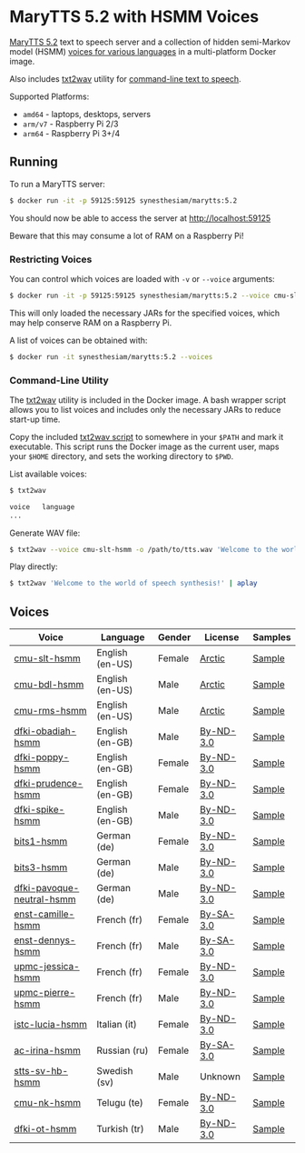 # MaryTTS 5.2 with HSMM Voices

[MaryTTS 5.2](http://mary.dfki.de) text to speech server and a collection of hidden semi-Markov model (HSMM) [voices for various languages](#voices) in a multi-platform Docker image.

Also includes [txt2wav](https://github.com/marytts/marytts-txt2wav) utility for [command-line text to speech](#command-line-utility).

Supported Platforms:

* `amd64` - laptops, desktops, servers
* `arm/v7` - Raspberry Pi 2/3
* `arm64` - Raspberry Pi 3+/4

## Running

To run a MaryTTS server:

```bash
$ docker run -it -p 59125:59125 synesthesiam/marytts:5.2
```

You should now be able to access the server at [http://localhost:59125](http://localhost:59125)

Beware that this may consume a lot of RAM on a Raspberry Pi!

### Restricting Voices

You can control which voices are loaded with `-v` or `--voice` arguments:

```bash
$ docker run -it -p 59125:59125 synesthesiam/marytts:5.2 --voice cmu-slt-hsmm --voice cmu-rms-hsmm
```

This will only loaded the necessary JARs for the specified voices, which may help conserve RAM on a Raspberry Pi.

A list of voices can be obtained with:

```bash
$ docker run -it synesthesiam/marytts:5.2 --voices
```

### Command-Line Utility

The [txt2wav](https://github.com/marytts/marytts-txt2wav) utility is included in the Docker image.
A bash wrapper script allows you to list voices and includes only the necessary JARs to reduce start-up time.

Copy the included [txt2wav script](docker/txt2wav) to somewhere in your `$PATH` and mark it executable.
This script runs the Docker image as the current user, maps your `$HOME` directory, and sets the working directory to `$PWD`.

List available voices:

```bash
$ txt2wav

voice	language
...
```

Generate WAV file:

```bash
$ txt2wav --voice cmu-slt-hsmm -o /path/to/tts.wav 'Welcome to the world of speech synthesis!'
```

Play directly:

```bash
$ txt2wav 'Welcome to the world of speech synthesis!' | aplay
```

## Voices

| Voice                                                                                   | Language        | Gender   | License                         | Samples                                                  |
| -----                                                                                   | ----------      | -------- | ---------                       | ---                                                      |
| [cmu-slt-hsmm](https://github.com/marytts/voice-cmu-slt-hsmm)                           | English (en-US) | Female   | [Arctic](licenses/ARCTIC)       | [Sample](samples/cmu-slt-hsmm.wav?raw=true)              |
| [cmu-bdl-hsmm](https://github.com/marytts/voice-cmu-bdl-hsmm)                           | English (en-US) | Male     | [Arctic](licenses/ARCTIC)       | [Sample](samples/cmu-bdl-hsmm.wav?raw=true)              |
| [cmu-rms-hsmm](https://github.com/marytts/voice-cmu-rms-hsmm)                           | English (en-US) | Male     | [Arctic](licenses/ARCTIC)       | [Sample](samples/cmu-rms-hsmm.wav?raw=true)              |
| [dfki-obadiah-hsmm](https://github.com/marytts/voice-dfki-obadiah-hsmm)                 | English (en-GB) | Male     | [By-ND-3.0](licenses/BY-ND-3.0) | [Sample](samples/dfki-obadiah-hsmm.wav?raw=true)         |
| [dfki-poppy-hsmm](https://github.com/marytts/voice-dfki-poppy-hsmm)                     | English (en-GB) | Female   | [By-ND-3.0](licenses/BY-ND-3.0) | [Sample](samples/dfki-poppy-hsmm.wav?raw=true)           |
| [dfki-prudence-hsmm](https://github.com/marytts/voice-prudence-slt-hsmm)                | English (en-GB) | Female   | [By-ND-3.0](licenses/BY-ND-3.0) | [Sample](samples/dfki-prudence-hsmm.wav?raw=true)        |
| [dfki-spike-hsmm](https://github.com/marytts/voice-dfki-spike-hsmm)                     | English (en-GB) | Male     | [By-ND-3.0](licenses/BY-ND-3.0) | [Sample](samples/dfki-spike-hsmm.wav?raw=true)           |
| [bits1-hsmm](https://github.com/marytts/voice-bits1-hsmm)                               | German (de)     | Female   | [By-ND-3.0](licenses/BY-ND-3.0) | [Sample](samples/bits1-hsmm.wav?raw=true)                |
| [bits3-hsmm](https://github.com/marytts/voice-bits3-hsmm)                               | German (de)     | Male     | [By-ND-3.0](licenses/BY-ND-3.0) | [Sample](samples/bits3-hsmm.wav?raw=true)                |
| [dfki-pavoque-neutral-hsmm](https://github.com/marytts/voice-dfki-pavoque-neutral-hsmm) | German (de)     | Male     | [By-ND-3.0](licenses/BY-ND-3.0) | [Sample](samples/dfki-pavoque-neutral-hsmm.wav?raw=true) |
| [enst-camille-hsmm](https://github.com/marytts/voice-enst-camille-hsmm)                 | French (fr)     | Female   | [By-SA-3.0](licenses/BY-SA-3.0) | [Sample](samples/enst-camille-hsmm.wav?raw=true)         |
| [enst-dennys-hsmm](https://github.com/marytts/voice-enst-dennys-hsmm)                   | French (fr)     | Male     | [By-SA-3.0](licenses/BY-SA-3.0) | [Sample](samples/enst-dennys-hsmm.wav?raw=true)          |
| [upmc-jessica-hsmm](https://github.com/marytts/voice-upmc-jessica-hsmm)                 | French (fr)     | Female   | [By-ND-3.0](licenses/BY-ND-3.0) | [Sample](samples/upmc-jessica-hsmm.wav?raw=true)         |
| [upmc-pierre-hsmm](https://github.com/marytts/voice-upmc-pierre-hsmm)                   | French (fr)     | Male     | [By-ND-3.0](licenses/BY-ND-3.0) | [Sample](samples/upmc-pierre-hsmm.wav?raw=true)          |
| [istc-lucia-hsmm](https://github.com/marytts/voice-istc-lucia-hsmm)                     | Italian (it)    | Female   | [By-ND-3.0](licenses/BY-ND-3.0) | [Sample](samples/istc-lucia-hsmm.wav?raw=true)           |
| [ac-irina-hsmm](https://github.com/marytts/voice-ac-irina)                              | Russian (ru)    | Female   | [By-SA-3.0](licenses/BY-SA-3.0) | [Sample](samples/ac-irina-hsmm.wav?raw=true)             |
| [stts-sv-hb-hsmm](https://github.com/HaraldBerthelsen/voice-stts-sv-hb-hsmm)            | Swedish (sv)    | Male     | Unknown                         | [Sample](samples/stts-sv-hb-hsmm.wav?raw=true)           |
| [cmu-nk-hsmm](https://github.com/marytts/voice-cmu-nk-hsmm)                             | Telugu (te)     | Female   | [By-ND-3.0](licenses/BY-ND-3.0) | [Sample](samples/cmu-nk-hsmm.wav?raw=true)               |
| [dfki-ot-hsmm](https://github.com/marytts/voice-dfki-ot-hsmm)                           | Turkish (tr)    | Male     | [By-ND-3.0](licenses/BY-ND-3.0) | [Sample](samples/dfki-ot-hsmm.wav?raw=true)              |
